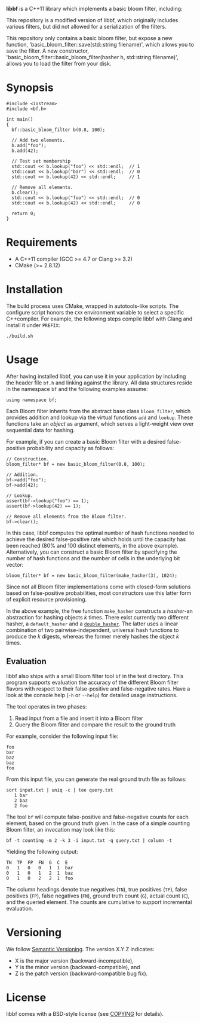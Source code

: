 **libbf** is a C++11 library which implements a basic bloom filter, including:

This repository is a modified version of libbf, which originally includes various filters, but did not allowed for a serialization of the filters.

This repository only contains a basic bloom filter, but expose a new function, 'basic_bloom_filter::save(std::string filename)', which allows you to save the filter. A new constructor, 'basic_bloom_filter::basic_bloom_filter(hasher h, std::string filename)', allows you to load the filter from your disk.


[blog-post]: http://matthias.vallentin.net/blog/2011/06/a-garden-variety-of-bloom-filters/

Synopsis
========

    #include <iostream>
    #include <bf.h>

    int main()
    {
      bf::basic_bloom_filter b(0.8, 100);

      // Add two elements.
      b.add("foo");
      b.add(42);

      // Test set membership
      std::cout << b.lookup("foo") << std::endl;  // 1
      std::cout << b.lookup("bar") << std::endl;  // 0
      std::cout << b.lookup(42) << std::endl;     // 1

      // Remove all elements.
      b.clear();
      std::cout << b.lookup("foo") << std::endl;  // 0
      std::cout << b.lookup(42) << std::endl;     // 0

      return 0;
    }

Requirements
============

- A C++11 compiler (GCC >= 4.7 or Clang >= 3.2)
- CMake (>= 2.8.12)

Installation
============

The build process uses CMake, wrapped in autotools-like scripts. The configure
script honors the `CXX` environment variable to select a specific C++compiler.
For example, the following steps compile libbf with Clang and install it under
`PREFIX`:

    ./build.sh

Usage
=====

After having installed libbf, you can use it in your application by including
the header file `bf.h` and linking against the library. All data structures
reside in the namespace `bf` and the following examples assume:

    using namespace bf;

Each Bloom filter inherits from the abstract base class `bloom_filter`, which
provides addition and lookup via the virtual functions `add` and `lookup`.
These functions take an *object* as argument, which serves a light-weight view
over sequential data for hashing.

For example, if you can create a basic Bloom filter with a desired
false-positive probability and capacity as follows:

    // Construction.
    bloom_filter* bf = new basic_bloom_filter(0.8, 100);

    // Addition.
    bf->add("foo");
    bf->add(42);

    // Lookup.
    assert(bf->lookup("foo") == 1);
    assert(bf->lookup(42) == 1);

    // Remove all elements from the Bloom filter.
    bf->clear();

In this case, libbf computes the optimal number of hash functions needed to
achieve the desired false-positive rate which holds until the capacity has been
reached (80% and 100 distinct elements, in the above example). Alternatively,
you can construct a basic Bloom filter by specifying the number of hash
functions and the number of cells in the underlying bit vector:

    bloom_filter* bf = new basic_bloom_filter(make_hasher(3), 1024);

Since not all Bloom filter implementations come with closed-form solutions
based on false-positive probabilities, most constructors use this latter form
of explicit resource provisioning.

In the above example, the free function `make_hasher` constructs a *hasher*-an
abstraction for hashing objects *k* times. There exist currently two different
hasher, a `default_hasher` and a
[`double_hasher`](http://www.eecs.harvard.edu/~kirsch/pubs/bbbf/rsa.pdf). The
latter uses a linear combination of two pairwise-independent, universal hash
functions to produce the *k* digests, whereas the former merely hashes the
object *k* times.

Evaluation
----------

libbf also ships with a small Bloom filter tool `bf` in the test directory.
This program supports evaluation the accuracy of the different Bloom filter
flavors with respect to their false-positive and false-negative rates. Have a
look at the console help (`-h` or `--help`) for detailed usage instructions.

The tool operates in two phases:

1. Read input from a file and insert it into a Bloom filter
2. Query the Bloom filter and compare the result to the ground truth

For example, consider the following input file:

    foo
    bar
    baz
    baz
    foo

From this input file, you can generate the real ground truth file as follows:

    sort input.txt | uniq -c | tee query.txt
       1 bar
       2 baz
       2 foo

The tool `bf` will compute false-positive and false-negative counts for each
element, based on the ground truth given. In the case of a simple counting
Bloom filter, an invocation may look like this:

    bf -t counting -m 2 -k 3 -i input.txt -q query.txt | column -t

Yielding the following output:

    TN  TP  FP  FN  G  C  E
    0   1   0   0   1  1  bar
    0   1   0   1   2  1  baz
    0   1   0   2   2  1  foo

The column headings denote true negatives (`TN`), true positives (`TP`), false
positives (`FP`), false negatives (`FN`), ground truth count (`G`), actual
count (`C`), and the queried element. The counts are cumulative to support
incremental evaluation.

Versioning
==========
We follow [Semantic Versioning](http://semver.org/spec/v1.0.0.html). The version X.Y.Z indicates:

* X is the major version (backward-incompatible),
* Y is the minor version (backward-compatible), and
* Z is the patch version (backward-compatible bug fix).

License
========

libbf comes with a BSD-style license (see [COPYING](COPYING) for details).

